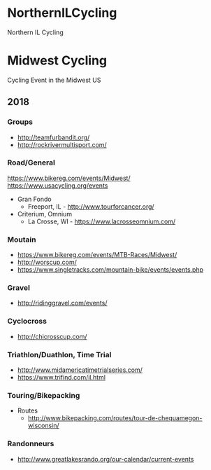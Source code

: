 # NorthernILCycling
Northern IL Cycling
# Midwest Cycling
Cycling Event in the Midwest US

## 2018

### Groups
* http://teamfurbandit.org/
* http://rockrivermultisport.com/

### Road/General
https://www.bikereg.com/events/Midwest/
https://www.usacycling.org/events

* Gran Fondo
   * Freeport, IL - http://www.tourforcancer.org/
* Criterium, Omnium
    * La Crosse, WI - https://www.lacrosseomnium.com/
    
### Moutain 
* https://www.bikereg.com/events/MTB-Races/Midwest/
* http://worscup.com/
* https://www.singletracks.com/mountain-bike/events/events.php

### Gravel
* http://ridinggravel.com/events/

### Cyclocross
* http://chicrosscup.com/

### Triathlon/Duathlon, Time Trial
* http://www.midamericatimetrialseries.com/
* https://www.trifind.com/il.html

### Touring/Bikepacking
* Routes
  * http://www.bikepacking.com/routes/tour-de-chequamegon-wisconsin/

### Randonneurs
* http://www.greatlakesrando.org/our-calendar/current-events
